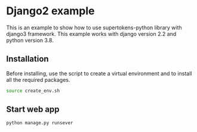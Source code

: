 # Django2 example

This is an example to show how to use supertokens-python library with django3 framework. This example works with django version 2.2 and python version 3.8. 

## Installation

Before installing, use the script to create a virtual environment and to install all the required packages.
```bash
source create_env.sh
```

## Start web app

```bash
python manage.py runsever
```
